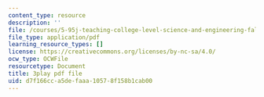 ```yaml
---
content_type: resource
description: ''
file: /courses/5-95j-teaching-college-level-science-and-engineering-fall-2015/d7f166cca5defaaa10578f158b1cab00_L-Sv1oL43ew.pdf
file_type: application/pdf
learning_resource_types: []
license: https://creativecommons.org/licenses/by-nc-sa/4.0/
ocw_type: OCWFile
resourcetype: Document
title: 3play pdf file
uid: d7f166cc-a5de-faaa-1057-8f158b1cab00
---
```

